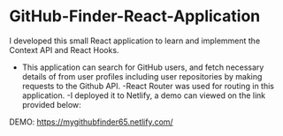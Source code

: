 # GitHub-Finder-React-Application

I developed this small React application to learn and implemment the Context API and React Hooks. 
- This application can search for GitHub users, and fetch necessary details of from user profiles including user repositories by making requests to the Github API. 
-React Router was used for routing in this application. 
-I deployed it to Netlify, a demo can viewed on the link provided below:

DEMO: https://mygithubfinder65.netlify.com/
